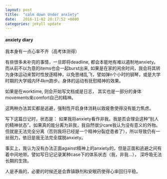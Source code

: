 ```yaml
---
layout: post
title:  "calm down Under anxiety"
date:   2016-11-02 20:17:52 +0800
categories: jekyll update
---
```

#### anxiety diary

我本身有一点心率不齐（高考体测得）

有些很多未补完的事情，一旦即将deadline, 都会本能地有难以遏制地anxiety。而从前不以为意的items也会一起burst出来, 如果是在家的闲余时间，我会将其转为身体运动来暂时性放逐精神，以免思绪乱飞，譬如弹n个小时的钢琴，或是大学时期的大学城内环4km跑步。身体的运动有抚慰精神的效果。

如果是在worktime, 则会开始写文档或是日志， 其实也是一部分的身体movements来comfort自己的精神。

这两种办法其实都是逃避，强制性开启身体消耗以致疲惫使得没有能力焦虑。

写下这篇日记时，状态是： 如果我将anxiety看作非我，我是否会理会这种“别人的精神状态”。如果真的能分离为非我，我自然很少care我认为没有意义的外物。但就是无法完全分离（否则我将已经是一个精神分裂症患者了），所以导致仍有一丝弱力，依旧是我无法完全摆脱anxiety。

事实上，我认为没有办法正面against精神上的anxiety的，但是正面和逃避之间有着中间地带。譬如写日记记录某种case下的体系状态（我，非我...），
深呼吸无法长期的生效。

人是矛盾的，必要的时候还是会靠镇静剂和安眠药使得心率回归平稳。
